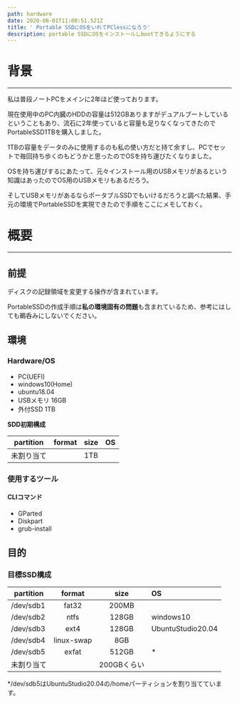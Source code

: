 ```yaml
---
path: hardware
date: 2020-06-01T11:00:51.521Z
title: ' Portable SSDにOSをいれてPClessになろう'
description: portable SSDにOSをインストールしbootできるようにする
---
```

# 背景
----
私は普段ノートPCをメインに2年ほど使っております。  

現在使用中のPC内臓のHDDの容量は512GBありますがデュアルブートしているということもあり、流石に2年使っていると容量も足りなくなってきたのでPortableSSD1TBを購入しました。

1TBの容量をデータのみに使用するのも私の使い方だと持て余すし、PCでセットで毎回持ち歩くのもどうかと思ったのでOSを持ち運びたくなりました。

OSを持ち運びするにあたって、元々インストール用のUSBメモリがあるという知識はあったのでOS用のUSBメモリもあるだろう。

 そしてUSBメモリがあるならポータブルSSDでもいけるだろうと調べた結果、手元の環境でPortableSSDを実現できたので手順をここにメモしておく。

# 概要
----
## 前提
ディスクの記録領域を変更する操作が含まれています。

PortableSSDの作成手順は**私の環境固有の問題**も含まれているため、参考にはしても鵜呑みにしないでください。

## 環境

### Hardware/OS
- PC(UEFI)
- windows10(Home)
- ubuntu18.04
- USBメモリ 16GB
- 外付SSD  1TB

**SDD初期構成**

partition|format|size|OS
------------|:-----------:|:-------------:|------------
未割り当て||1TB|


### 使用するツール
#### CLIコマンド
- GParted
- Diskpart
- grub-install

## 目的

### 目標SSD構成
partition|format|size|OS
------------|:-----------:|:--------------:|:-----------
/dev/sdb1|fat32|200MB|
/dev/sdb2|ntfs|128GB|windows10
/dev/sdb3|ext4|128GB|UbuntuStudio20.04
/dev/sdb4|linux-swap|8GB|
/dev/sdb5|exfat|512GB|*
未割り当て||200GBくらい|

*/dev/sdb5はUbuntuStudio20.04の/homeパーティションを割り当てています。
